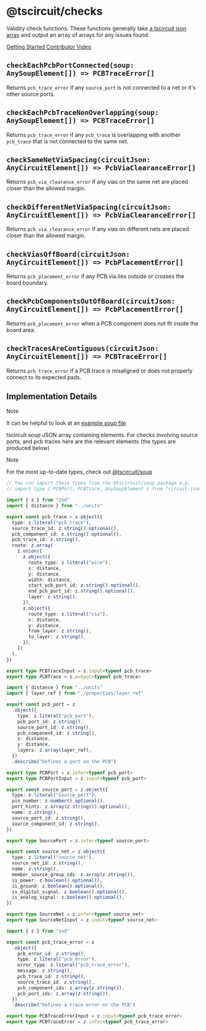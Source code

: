 # @tscircuit/checks

Validity check functions. These functions generally take [a tscircuit json array](https://github.com/tscircuit/soup)
and output an array of arrays for any issues found.

[Getting Started Contributor Video](https://share.cleanshot.com/pk216661)

## `checkEachPcbPortConnected(soup: AnySoupElement[]) => PCBTraceError[]`

Returns `pcb_trace_error` if any `source_port` is not connected to a net or it's other
source ports.

## `checkEachPcbTraceNonOverlapping(soup: AnySoupElement[]) => PCBTraceError[]`

Returns `pcb_trace_error` if any `pcb_trace` is overlapping with another `pcb_trace`
that is not connected to the same net.

## `checkSameNetViaSpacing(circuitJson: AnyCircuitElement[]) => PcbViaClearanceError[]`

Returns `pcb_via_clearance_error` if any vias on the same net are placed
closer than the allowed margin.

## `checkDifferentNetViaSpacing(circuitJson: AnyCircuitElement[]) => PcbViaClearanceError[]`

Returns `pcb_via_clearance_error` if any vias on different nets are placed
closer than the allowed margin.

## `checkViasOffBoard(circuitJson: AnyCircuitElement[]) => PcbPlacementError[]`

Returns `pcb_placement_error` if any PCB via lies outside or crosses the board
boundary.

## `checkPcbComponentsOutOfBoard(circuitJson: AnyCircuitElement[]) => PcbPlacementError[]`

Returns `pcb_placement_error` when a PCB component does not fit inside the board
area.

## `checkTracesAreContiguous(circuitJson: AnyCircuitElement[]) => PCBTraceError[]`

Returns `pcb_trace_error` if a PCB trace is misaligned or does not properly
connect to its expected pads.

## Implementation Details

> [!NOTE]
> It can be helpful to look at an [example soup file](./tests/assets/unrouted-soup-example.json)

tscircuit soup JSON array containing elements. For checks involving source ports,
and pcb traces here are the relevant elements (the types are produced below)

> [!NOTE]
> For the most up-to-date types, check out [@tscircuit/soup](https://github.com/tscircuit/soup)

```ts
// You can import these types from the @tscircuit/soup package e.g.
// import type { PCBPort, PCBTrace, AnySoupElement } from "circuit-json"

import { z } from "zod"
import { distance } from "../units"

export const pcb_trace = z.object({
  type: z.literal("pcb_trace"),
  source_trace_id: z.string().optional(),
  pcb_component_id: z.string().optional(),
  pcb_trace_id: z.string(),
  route: z.array(
    z.union([
      z.object({
        route_type: z.literal("wire"),
        x: distance,
        y: distance,
        width: distance,
        start_pcb_port_id: z.string().optional(),
        end_pcb_port_id: z.string().optional(),
        layer: z.string(),
      }),
      z.object({
        route_type: z.literal("via"),
        x: distance,
        y: distance,
        from_layer: z.string(),
        to_layer: z.string(),
      }),
    ])
  ),
})

export type PCBTraceInput = z.input<typeof pcb_trace>
export type PCBTrace = z.output<typeof pcb_trace>

import { distance } from "../units"
import { layer_ref } from "./properties/layer_ref"

export const pcb_port = z
  .object({
    type: z.literal("pcb_port"),
    pcb_port_id: z.string(),
    source_port_id: z.string(),
    pcb_component_id: z.string(),
    x: distance,
    y: distance,
    layers: z.array(layer_ref),
  })
  .describe("Defines a port on the PCB")

export type PCBPort = z.infer<typeof pcb_port>
export type PCBPortInput = z.input<typeof pcb_port>

export const source_port = z.object({
  type: z.literal("source_port"),
  pin_number: z.number().optional(),
  port_hints: z.array(z.string()).optional(),
  name: z.string(),
  source_port_id: z.string(),
  source_component_id: z.string(),
})

export type SourcePort = z.infer<typeof source_port>

export const source_net = z.object({
  type: z.literal("source_net"),
  source_net_id: z.string(),
  name: z.string(),
  member_source_group_ids: z.array(z.string()),
  is_power: z.boolean().optional(),
  is_ground: z.boolean().optional(),
  is_digital_signal: z.boolean().optional(),
  is_analog_signal: z.boolean().optional(),
})

export type SourceNet = z.infer<typeof source_net>
export type SourceNetInput = z.input<typeof source_net>

import { z } from "zod"

export const pcb_trace_error = z
  .object({
    pcb_error_id: z.string(),
    type: z.literal("pcb_error"),
    error_type: z.literal("pcb_trace_error"),
    message: z.string(),
    pcb_trace_id: z.string(),
    source_trace_id: z.string(),
    pcb_component_ids: z.array(z.string()),
    pcb_port_ids: z.array(z.string()),
  })
  .describe("Defines a trace error on the PCB")

export type PCBTraceErrorInput = z.input<typeof pcb_trace_error>
export type PCBTraceError = z.infer<typeof pcb_trace_error>
```
